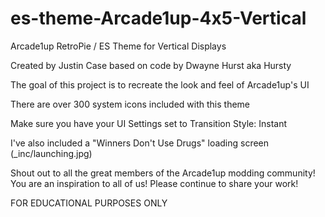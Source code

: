 # es-theme-Arcade1up-4x5-Vertical
Arcade1up RetroPie / ES Theme for Vertical Displays

Created by Justin Case based on code by Dwayne Hurst aka Hursty

The goal of this project is to recreate the look and feel of Arcade1up's UI

There are over 300 system icons included with this theme

Make sure you have your UI Settings set to Transition Style: Instant

I've also included a "Winners Don't Use Drugs" loading screen (_inc/launching.jpg)

Shout out to all the great members of the Arcade1up modding community!
You are an inspiration to all of us!  Please continue to share your work!

FOR EDUCATIONAL PURPOSES ONLY
